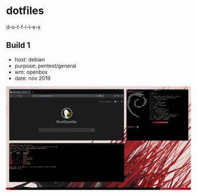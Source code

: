 # dotfiles
d-o-t-f-i-l-e-s


## Build 1
- host: debian
- purpose: pentest/general
- wm: openbox
- date: nov 2019

![img](/build1/image.png)



